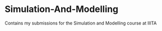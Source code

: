 # Simulation-And-Modelling
Contains my submissions for the Simulation and Modelling course at IIITA
